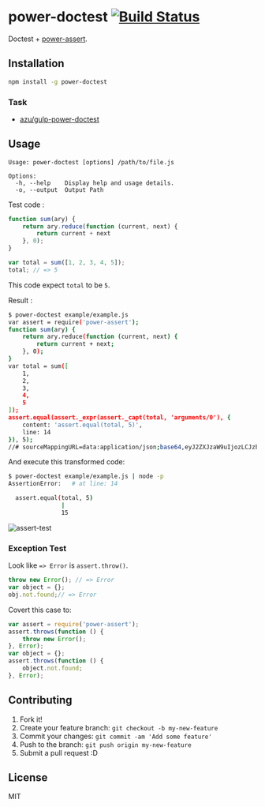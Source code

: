 # power-doctest [![Build Status](https://travis-ci.org/azu/power-doctest.png?branch=master)](https://travis-ci.org/azu/power-doctest)

Doctest + [power-assert](https://github.com/twada/power-assert "power-assert").

## Installation

``` sh
npm install -g power-doctest
```

### Task

* [azu/gulp-power-doctest](https://github.com/azu/gulp-power-doctest "azu/gulp-power-doctest")

## Usage

    Usage: power-doctest [options] /path/to/file.js

    Options:
      -h, --help    Display help and usage details.
      -o, --output  Output Path


Test code :

``` js
function sum(ary) {
    return ary.reduce(function (current, next) {
        return current + next
    }, 0);
}

var total = sum([1, 2, 3, 4, 5]);
total; // => 5
```

This code expect ``total`` to be ``5``.

Result :

``` sh
$ power-doctest example/example.js
var assert = require('power-assert');
function sum(ary) {
    return ary.reduce(function (current, next) {
        return current + next;
    }, 0);
}
var total = sum([
    1,
    2,
    3,
    4,
    5
]);
assert.equal(assert._expr(assert._capt(total, 'arguments/0'), {
    content: 'assert.equal(total, 5)',
    line: 14
}), 5);
//# sourceMappingURL=data:application/json;base64,eyJ2ZXJzaW9uIjozLCJzb3VyY2VzIjpbXSwibmFtZXMiOltdLCJtYXBwaW5ncyI6IiIsInNvdXJjZXNDb250ZW50IjpbXX0
```

And execute this transformed code:

```sh
$ power-doctest example/example.js | node -p
AssertionError:   # at line: 14

  assert.equal(total, 5)
               |
               15

```

![assert-test](http://gyazo.com/075b4afe13003bd8691a85b371f84afe.gif)

### Exception Test

Look like `=> Error` is `assert.throw()`.

``` js
throw new Error(); // => Error
var object = {};
obj.not.found;// => Error
```

Covert this case to:

```js
var assert = require('power-assert');
assert.throws(function () {
    throw new Error();
}, Error);
var object = {};
assert.throws(function () {
    object.not.found;
}, Error);
```

## Contributing

1. Fork it!
2. Create your feature branch: `git checkout -b my-new-feature`
3. Commit your changes: `git commit -am 'Add some feature'`
4. Push to the branch: `git push origin my-new-feature`
5. Submit a pull request :D

## License

MIT
